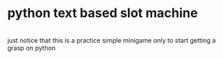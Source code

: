 # python text based slot machine
<br>
just notice that this is a practice simple minigame only to start getting a grasp on python